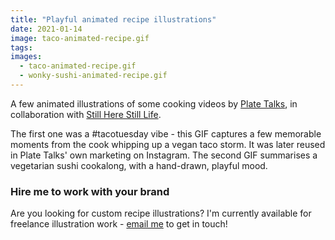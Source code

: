 ```yaml
---
title: "Playful animated recipe illustrations"
date: 2021-01-14
image: taco-animated-recipe.gif
tags:
images:
  - taco-animated-recipe.gif
  - wonky-sushi-animated-recipe.gif
---
```


A few animated illustrations of some cooking videos by [Plate Talks](https://www.platetalks.co.uk/), in collaboration with [Still Here Still Life](https://www.instagram.com/stillherestilllife/).

The first one was a #tacotuesday vibe - this GIF captures a few memorable moments from the cook whipping up a vegan taco storm. It was later reused in Plate Talks' own marketing on Instagram. The second GIF summarises a vegetarian sushi cookalong, with a hand-drawn, playful mood.

### Hire me to work with your brand

Are you looking for custom recipe illustrations? I'm currently available for freelance illustration work - [email me](mailto:vicky@vickyhughes.co.uk) to get in touch!